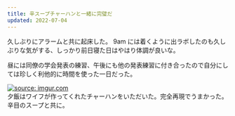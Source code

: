 ```yaml
---
title: 辛スープチャーハンと一緒に完璧だ
updated: 2022-07-04
---
```


久しぶりにアラームと共に起床した。
9am には着くように出ラボしたのも久しぶりな気がする、しっかり前日寝た日はやはり体調が良いな。

昼には同僚の学会発表の練習、午後にも他の発表練習に付き合ったので自分にしては珍しく利他的に時間を使った一日だった。

<a href="https://imgur.com/0iDSMtb"><img src="https://i.imgur.com/0iDSMtb.png" title="source: imgur.com" /></a>  
夕飯はワイフが作ってくれたチャーハンをいただいた。完全再現でうまかった。辛目のスープと共に。

